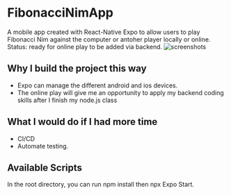 # FibonacciNimApp

A mobile app created with React-Native Expo to allow users to play Fibonacci Nim against the computer or antoher player locally or online. Status: ready for online play to be added via backend.
![screenshots](assets/fibonacci.jpg) 


## Why I build the project this way
* Expo can manage the different android and ios devices.
* The online play will give me an opportunity to apply my backend coding skills after I finish my node.js class

## What I would do if I had more time
* CI/CD
* Automate testing.

## Available Scripts

In the root directory, you can run npm install then npx Expo Start.

